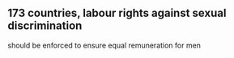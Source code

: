 ## 173 countries, labour rights against sexual discrimination

should be enforced to ensure equal remuneration for men